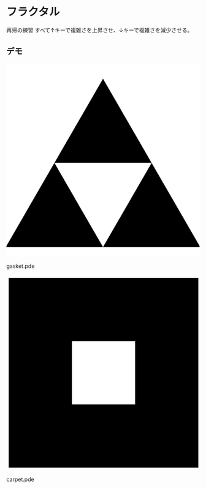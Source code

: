 # フラクタル
再帰の練習
すべて↑キーで複雑さを上昇させ、↓キーで複雑さを減少させる。

## デモ

![./frac1.gif](./frac1.gif)

gasket.pde

![./frac2.gif](./frac2.gif)

carpet.pde